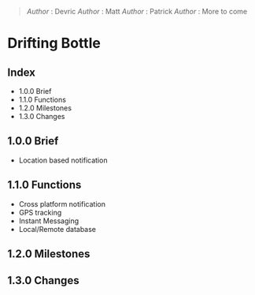 >*Author* : Devric
>*Author* : Matt
>*Author* : Patrick
>*Author* : More to come

# Drifting Bottle
##  Index
+ 1.0.0   Brief
+ 1.1.0   Functions
+ 1.2.0   Milestones
+ 1.3.0   Changes

## 1.0.0    Brief
+ Location based notification

## 1.1.0    Functions
+ Cross platform notification
+ GPS tracking
+ Instant Messaging
+ Local/Remote database

## 1.2.0    Milestones

## 1.3.0    Changes
